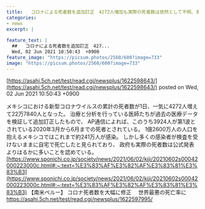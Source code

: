 ```yaml
---
title:   コロナによる死者数を追加訂正　4272人増加も実際の死者数は依然として不明、多くの感染者が自宅で死亡か  
categories:
- news
excerpt: |
  
feature_text: |
  ##   コロナによる死者数を追加訂正　427...
  Wed, 02 Jun 2021 10:50:43  +0900
feature_image: "https://picsum.photos/2560/600?image=733"
image: "https://picsum.photos/2560/600?image=733"
---
```


[https://asahi.5ch.net/test/read.cgi/newsplus/1622598643/](https://asahi.5ch.net/test/read.cgi/newsplus/1622598643/)
posted on Wed, 02 Jun 2021 10:50:43  +0900

<!--more-->

メキシコにおける新型コロナウイルスの累計の死者数が1日、一気に4272人増えて22万7840人となった。 治療と分析を行っている医師たちが過去の医療データを検証して追加訂正したもので、 AP通信によれば、このうち3924人が第1波とされている2020年3月から6月までの死者とされている。 1億2600万人の人口を抱えるメキシコではこれまで約241万人が感染。 しかし多くの感染者が検査を受けないままに自宅で死亡したと見られており、 政府も実際の死者数は公式発表よりはるかに多いことを認めている。 [https://www.sponichi.co.jp/society/news/2021/06/02/kiji/20210602s00042000223000c.html#:~:text=%E3%83%AF%E3%82%AF%E3%83%81%E3%83%B3](https://www.sponichi.co.jp/society/news/2021/06/02/kiji/20210602s00042000223000c.html#:~:text=%E3%83%AF%E3%82%AF%E3%83%81%E3%83%B3) 【南米ペルー】 コロナ死者数を大幅に修正　 世界最悪の死亡率に https://asahi.5ch.net/test/read.cgi/newsplus/1622597995/
